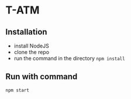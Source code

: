 # T-ATM
## Installation
* install NodeJS
* clone the repo
* run the command in the directory `npm install`
## Run with command
`npm start`
